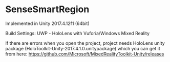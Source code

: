 # SenseSmartRegion

Implemented in Unity 2017.4.12f1 (64bit)

Build Settings: UWP - HoloLens with Vuforia/Windows Mixed Reality

If there are errors when you open the project, project needs HoloLens unity package (HoloToolkit-Unity-2017.4.1.0.unitypackage) which you can get it from here: https://github.com/Microsoft/MixedRealityToolkit-Unity/releases
